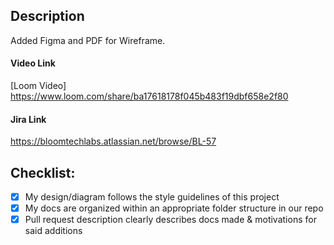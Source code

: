 ## Description

Added Figma and PDF for Wireframe.

#### Video Link

[Loom Video] https://www.loom.com/share/ba17618178f045b483f19dbf658e2f80

#### Jira Link

https://bloomtechlabs.atlassian.net/browse/BL-57

## Checklist:
- [X] My design/diagram follows the style guidelines of this project
- [X] My docs are organized within an appropriate folder structure in our repo
- [X] Pull request description clearly describes docs made & motivations for said additions